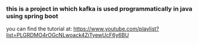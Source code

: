 ### this is a project in which kafka is used programmatically in java using spring boot

you can find the tutorial at: <https://www.youtube.com/playlist?list=PLGRDMO4rOGcNLwoack4ZiTyewUcF6y6BU>

